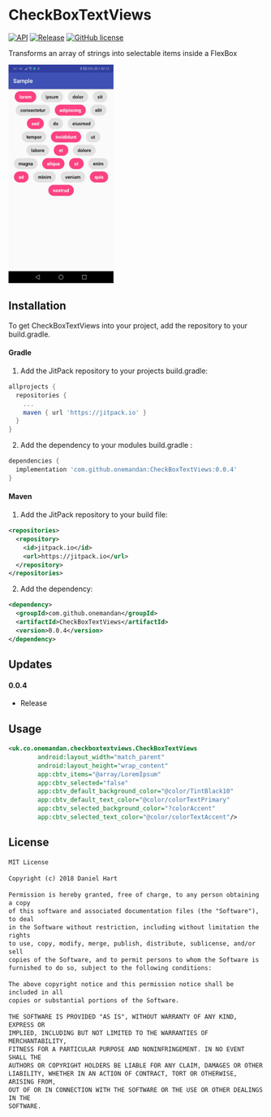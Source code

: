 # CheckBoxTextViews
<p>
  <a href="https://jitpack.io/#onemandan/CheckBoxTextViews" rel="nofollow"><img alt="API" src="https://img.shields.io/badge/API-15%2B-brightgreen.svg" style="max-width:100%;"></a>
  <a href="https://jitpack.io/#onemandan/CheckBoxTextViews" rel="nofollow"><img alt="Release" src="https://jitpack.io/v/onemandan/CheckBoxTextViews.svg" style="max-width:100%;"></a>
  <a href="https://raw.githubusercontent.com/onemandan/CheckBoxTextViews/master/LICENSE" rel="nofollow"><img alt="GitHub license" src="https://img.shields.io/badge/license-MIT-blue.svg" style="max-width:100%;"></a>
</p>


Transforms an array of strings into selectable items inside a FlexBox

<img src="https://raw.githubusercontent.com/onemandan/CheckBoxTextViews/master/Sample.jpg" height="430px"/>

## Installation
To get CheckBoxTextViews into your project, add the repository to your build.gradle.


#### Gradle
1. Add the JitPack repository to your projects build.gradle:
```gradle
allprojects {
  repositories {
    ...
    maven { url 'https://jitpack.io' }
  }
}
```

2. Add the dependency to your modules build.gradle :
```gradle
dependencies {
  implementation 'com.github.onemandan:CheckBoxTextViews:0.0.4'
}
```

#### Maven
1. Add the JitPack repository to your build file:
```xml
<repositories>
  <repository>
    <id>jitpack.io</id>
    <url>https://jitpack.io</url>
  </repository>
</repositories>
```

2. Add the dependency:
```xml
<dependency>
  <groupId>com.github.onemandan</groupId>
  <artifactId>CheckBoxTextViews</artifactId>
  <version>0.0.4</version>
</dependency>
```

## Updates

#### 0.0.4
- Release

## Usage
``` xml
<uk.co.onemandan.checkboxtextviews.CheckBoxTextViews
        android:layout_width="match_parent"
        android:layout_height="wrap_content"
        app:cbtv_items="@array/LoremIpsum"
        app:cbtv_selected="false"
        app:cbtv_default_background_color="@color/TintBlack10"
        app:cbtv_default_text_color="@color/colorTextPrimary"
        app:cbtv_selected_background_color="?colorAccent"
        app:cbtv_selected_text_color="@color/colorTextAccent"/>
```


## License
```
MIT License

Copyright (c) 2018 Daniel Hart

Permission is hereby granted, free of charge, to any person obtaining a copy
of this software and associated documentation files (the "Software"), to deal
in the Software without restriction, including without limitation the rights
to use, copy, modify, merge, publish, distribute, sublicense, and/or sell
copies of the Software, and to permit persons to whom the Software is
furnished to do so, subject to the following conditions:

The above copyright notice and this permission notice shall be included in all
copies or substantial portions of the Software.

THE SOFTWARE IS PROVIDED "AS IS", WITHOUT WARRANTY OF ANY KIND, EXPRESS OR
IMPLIED, INCLUDING BUT NOT LIMITED TO THE WARRANTIES OF MERCHANTABILITY,
FITNESS FOR A PARTICULAR PURPOSE AND NONINFRINGEMENT. IN NO EVENT SHALL THE
AUTHORS OR COPYRIGHT HOLDERS BE LIABLE FOR ANY CLAIM, DAMAGES OR OTHER
LIABILITY, WHETHER IN AN ACTION OF CONTRACT, TORT OR OTHERWISE, ARISING FROM,
OUT OF OR IN CONNECTION WITH THE SOFTWARE OR THE USE OR OTHER DEALINGS IN THE
SOFTWARE.
```
